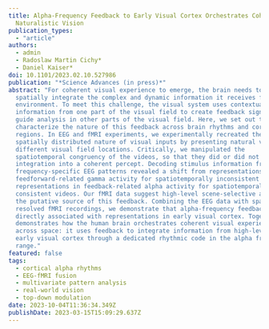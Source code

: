 ```yaml
---
title: Alpha-Frequency Feedback to Early Visual Cortex Orchestrates Coherent
  Naturalistic Vision
publication_types:
  - "article"
authors:
  - admin
  - Radoslaw Martin Cichy*
  - Daniel Kaiser*
doi: 10.1101/2023.02.10.527986
publication: "*Science Advances (in press)*"
abstract: "For coherent visual experience to emerge, the brain needs to
  spatially integrate the complex and dynamic information it receives from the
  environment. To meet this challenge, the visual system uses contextual
  information from one part of the visual field to create feedback signals that
  guide analysis in other parts of the visual field. Here, we set out to
  characterize the nature of this feedback across brain rhythms and cortical
  regions. In EEG and fMRI experiments, we experimentally recreated the
  spatially distributed nature of visual inputs by presenting natural videos at
  different visual field locations. Critically, we manipulated the
  spatiotemporal congruency of the videos, so that they did or did not demand
  integration into a coherent percept. Decoding stimulus information from
  frequency-specific EEG patterns revealed a shift from representations in
  feedforward-related gamma activity for spatiotemporally inconsistent videos to
  representations in feedback-related alpha activity for spatiotemporally
  consistent videos. Our fMRI data suggest high-level scene-selective areas as
  the putative source of this feedback. Combining the EEG data with spatially
  resolved fMRI recordings, we demonstrate that alpha-frequency feedback is
  directly associated with representations in early visual cortex. Together this
  demonstrates how the human brain orchestrates coherent visual experience
  across space: it uses feedback to integrate information from high-level to
  early visual cortex through a dedicated rhythmic code in the alpha frequency
  range."
featured: false
tags:
  - cortical alpha rhythms
  - EEG-fMRI fusion
  - multivariate pattern analysis
  - real-world vision
  - top-down modulation
date: 2023-10-04T11:36:34.349Z
publishDate: 2023-03-15T15:09:29.637Z
---
```

